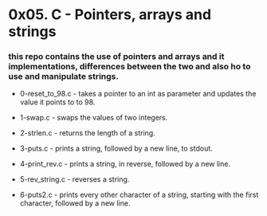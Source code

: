 #               0x05. C - Pointers, arrays and strings

### this repo contains the use of pointers and arrays and it implementations, differences between the two and also ho to use and manipulate strings.

* 0-reset_to_98.c -  takes a pointer to an int as parameter and updates the value it points to to 98.

* 1-swap.c -  swaps the values of two integers.

* 2-strlen.c - returns the length of a string.

* 3-puts.c -  prints a string, followed by a new line, to stdout.

* 4-print_rev.c - prints a string, in reverse, followed by a new line.

* 5-rev_string.c - reverses a string.

* 6-puts2.c -  prints every other character of a string, starting with the first character, followed by a new line.
